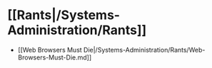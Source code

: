 # [[Rants|/Systems-Administration/Rants]]
 * [[Web Browsers Must Die|/Systems-Administration/Rants/Web-Browsers-Must-Die.md]]
